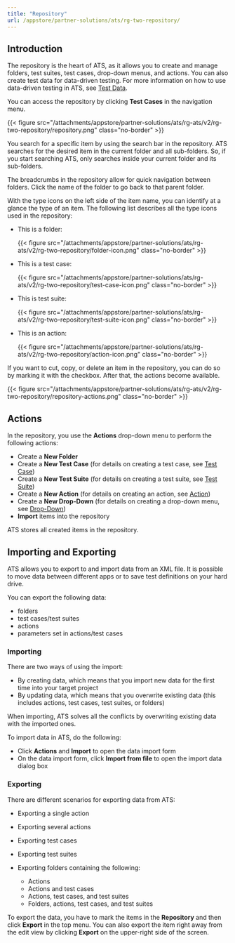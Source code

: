 ```yaml
---
title: "Repository"
url: /appstore/partner-solutions/ats/rg-two-repository/
---
```


## Introduction

The repository is the heart of ATS, as it allows you to create and manage folders, test suites, test cases, drop-down menus, and actions. You can also create test data for data-driven testing. For more information on how to use data-driven testing in ATS, see [Test Data](/appstore/partner-solutions/ats/rg-two-data-driven-testing/).

You can access the repository by clicking **Test Cases** in the navigation menu.

{{< figure src="/attachments/appstore/partner-solutions/ats/rg-ats/v2/rg-two-repository/repository.png" class="no-border" >}}

You search for a specific item by using the search bar in the repository. ATS searches for the desired item in the current folder and all sub-folders. So, if you start searching ATS, only searches inside your current folder and its sub-folders.

The breadcrumbs in the repository allow for quick navigation between folders. Click the name of the folder to go back to that parent folder.

With the type icons on the left side of the item name, you can identify at a glance the type of an item. The following list describes all the type icons used in the repository:

* This is a folder:

    {{< figure src="/attachments/appstore/partner-solutions/ats/rg-ats/v2/rg-two-repository/folder-icon.png" class="no-border" >}}

* This is a test case:

    {{< figure src="/attachments/appstore/partner-solutions/ats/rg-ats/v2/rg-two-repository/test-case-icon.png" class="no-border" >}}

* This is test suite:

    {{< figure src="/attachments/appstore/partner-solutions/ats/rg-ats/v2/rg-two-repository/test-suite-icon.png" class="no-border" >}}

* This is an action:

    {{< figure src="/attachments/appstore/partner-solutions/ats/rg-ats/v2/rg-two-repository/action-icon.png" class="no-border" >}}

If you want to cut, copy, or delete an item in the repository, you can do so by marking it with the checkbox. After that, the actions become available.

{{< figure src="/attachments/appstore/partner-solutions/ats/rg-ats/v2/rg-two-repository/repository-actions.png" class="no-border" >}}

## Actions

In the repository, you use the **Actions** drop-down menu to perform the following actions:

* Create a **New Folder**
* Create a **New Test Case** (for details on creating a test case, see [Test Case](/appstore/partner-solutions/ats/rg-two-test-case/))
* Create a **New Test Suite** (for details on creating a test suite, see [Test Suite](/appstore/partner-solutions/ats/rg-two-test-suite/))
* Create a **New Action** (for details on creating an action, see [Action](/appstore/partner-solutions/ats/rg-two-action/))
* Create a **New Drop-Down** (for details on creating a drop-down menu, see [Drop-Down](/appstore/partner-solutions/ats/rg-two-drop-down/))
* **Import** items into the repository

ATS stores all created items in the repository.

## Importing and Exporting

ATS allows you to export to and import data from an XML file. It is possible to move data between different apps or to save test definitions on your hard drive.

You can export the following data:

* folders
* test cases/test suites
* actions
* parameters set in actions/test cases

### Importing

There are two ways of using the import:

* By creating data, which means that you import new data for the first time into your target project
* By updating data, which means that you overwrite existing data (this includes actions, test cases, test suites, or folders)

When importing, ATS solves all the conflicts by overwriting existing data with the imported ones.

To import data in ATS, do the following:

* Click **Actions** and **Import**  to open the data import form
* On the data import form, click **Import from file** to open the import data dialog box

### Exporting

There are different scenarios for exporting data from ATS:

* Exporting a single action
* Exporting several actions
* Exporting test cases
* Exporting test suites
* Exporting folders containing the following:

    * Actions
    * Actions and test cases
    * Actions, test cases, and test suites
    * Folders, actions, test cases, and test suites

To export the data, you have to mark the items in the **Repository** and then click **Export** in the top menu. You can also export the item right away from the edit view by clicking **Export** on the upper-right side of the screen.
